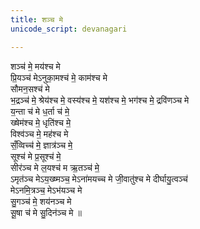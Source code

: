 ```yaml
---
title: शञ्च मे
unicode_script: devanagari

---
```


शञ्च॑ मे॒ मय॑श्च मे  
प्रि॒यञ्च॑ मेऽनुका॒मश्च॑ मे॒ काम॑श्च मे  
सौमन॒सश्च॑ मे  
भ॒द्रञ्च॑ मे॒ श्रेय॑श्च मे॒ वस्य॑श्च मे॒ यश॑श्च मे॒ भग॑श्च मे॒ द्रवि॑णञ्च मे  
य॒न्ता च॑ मे ध॒र्ता च॑ मे॒  
ख्षेम॑श्च मे॒ धृति॑श्च मे॒  
विश्व॑ञ्च मे॒ मह॑श्च मे  
सँ॒व्विच्च॑ मे॒ ज्ञात्र॑ञ्च मे॒  
सूश्च॑ मे प्र॒सूश्च॑ मे॒  
सीर॑ञ्च मे ल॒यश्च॑ म ऋ॒तञ्च॑ मे॒  
ऽमृत॑ञ्च मेऽय॒ख्ष्मञ्च॒ मेऽना॑मयच्च मे जी॒वातु॑श्च मे दीर्घायु॒त्वञ्च॑  
मेऽनमि॒त्रञ्च॒ मेऽभ॑यञ्च मे  
सु॒गञ्च॑ मे॒ शय॑नञ्च मे  
सू॒षा च॑ मे सु॒दिन॑ञ्च मे ॥ 
